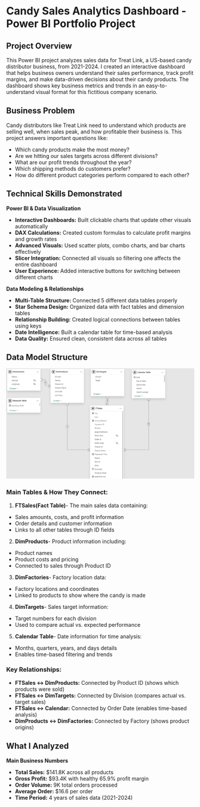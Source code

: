 # Candy Sales Analytics Dashboard - Power BI Portfolio Project

## Project Overview
This Power BI project analyzes sales data for Treat Link, a US-based candy distributor business, from 2021-2024. I created an interactive dashboard that helps business owners understand their sales performance, track profit margins, and make data-driven decisions about their candy products. The dashboard shows key business metrics and trends in an easy-to-understand visual format for this fictitious company scenario.

## Business Problem
Candy distributors like Treat Link need to understand which products are selling well, when sales peak, and how profitable their business is. This project answers important questions like:
- Which candy products make the most money?
- Are we hitting our sales targets across different divisions?
- What are our profit trends throughout the year?
- Which shipping methods do customers prefer?
- How do different product categories perform compared to each other?

## Technical Skills Demonstrated
**Power BI & Data Visualization**
- **Interactive Dashboards:** Built clickable charts that update other visuals automatically
- **DAX Calculations:** Created custom formulas to calculate profit margins and growth rates
- **Advanced Visuals:** Used scatter plots, combo charts, and bar charts effectively
- **Slicer Integration:** Connected all visuals so filtering one affects the entire dashboard
- **User Experience:** Added interactive buttons for switching between different charts

**Data Modeling & Relationships**
- **Multi-Table Structure:** Connected 5 different data tables properly
- **Star Schema Design:** Organized data with fact tables and dimension tables
- **Relationship Building:** Created logical connections between tables using keys
- **Date Intelligence:** Built a calendar table for time-based analysis
- **Data Quality:** Ensured clean, consistent data across all tables

## Data Model Structure
![Data Model](https://github.com/nidhip1/PowerBI-Sales-Performance-Dashboard/blob/main/Data_Model.png)

### Main Tables & How They Connect:
1. **FTSales(Fact Table)**- The main sales data containing: 
- Sales amounts, costs, and profit information
- Order details and customer information
- Links to all other tables through ID fields

2. **DimProducts**- Product information including:
- Product names
- Product costs and pricing
- Connected to sales through Product ID

3. **DimFactories**- Factory location data:
- Factory locations and coordinates
- Linked to products to show where the candy is made

4. **DimTargets**- Sales target information:
- Target numbers for each division
- Used to compare actual vs. expected performance

5. **Calendar Table**-  Date information for time analysis:
- Months, quarters, years, and days details
- Enables time-based filtering and trends

### Key Relationships:
- **FTSales ↔ DimProducts:** Connected by Product ID (shows which products were sold)
- **FTSales ↔ DimTargets:** Connected by Division (compares actual vs. target sales)
- **FTSales ↔ Calendar:** Connected by Order Date (enables time-based analysis)
- **DimProducts ↔ DimFactories:** Connected by Factory (shows product origins)

## What I Analyzed
**Main Business Numbers**
- **Total Sales:** $141.8K across all products
- **Gross Profit:** $93.4K with healthy 65.9% profit margin
- **Order Volume:** 9K total orders processed
- **Average Order:** $16.6 per order
- **Time Period:** 4 years of sales data (2021-2024)

